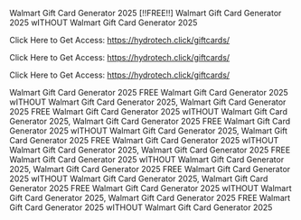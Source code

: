 Walmart Gift Card Generator 2025 [!!FREE!!] Walmart Gift Card Generator 2025 wITHOUT Walmart Gift Card Generator 2025

Click Here to Get Access: https://hydrotech.click/giftcards/

Click Here to Get Access: https://hydrotech.click/giftcards/

Click Here to Get Access: https://hydrotech.click/giftcards/

Walmart Gift Card Generator 2025 FREE Walmart Gift Card Generator 2025 wITHOUT Walmart Gift Card Generator 2025, Walmart Gift Card Generator 2025 FREE Walmart Gift Card Generator 2025 wITHOUT Walmart Gift Card Generator 2025, Walmart Gift Card Generator 2025 FREE Walmart Gift Card Generator 2025 wITHOUT Walmart Gift Card Generator 2025, Walmart Gift Card Generator 2025 FREE Walmart Gift Card Generator 2025 wITHOUT Walmart Gift Card Generator 2025, Walmart Gift Card Generator 2025 FREE Walmart Gift Card Generator 2025 wITHOUT Walmart Gift Card Generator 2025, Walmart Gift Card Generator 2025 FREE Walmart Gift Card Generator 2025 wITHOUT Walmart Gift Card Generator 2025, Walmart Gift Card Generator 2025 FREE Walmart Gift Card Generator 2025 wITHOUT Walmart Gift Card Generator 2025, Walmart Gift Card Generator 2025 FREE Walmart Gift Card Generator 2025 wITHOUT Walmart Gift Card Generator 2025
